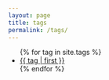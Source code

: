 ```yaml
---
layout: page
title: tags
permalink: /tags/
---
```

<ul>
{% for tag in site.tags %}
  <li>
    <a href="#{{ tag | first | slugize }}">
      {{ tag | first }}
    </a>
  </li>
{% endfor %}
</ul>
